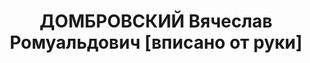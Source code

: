 ---
title: ДОМБРОВСКИЙ Вячеслав Ромуальдович  [вписано от руки]
description: 'Род. в 1895, Лифляндская губ., г. Юрьев, поляк, из служащих, обр.: незаконченное
  высшее, член ВКП(б). Проживал: Калинин, Свободный пер., д. 12. Начальник УНКВД по
  Калининской обл., старший майор госбезопасности

  Арестован 05.09.1937. Обв. в участии в шпионско-диверсионной террористической организации.
  Приговор: в особом порядке – ВМН. Расстрелян 28.10.1937, г.Москва.

  Реабилитирован ВК ВС СССР 02.06.1956'
---